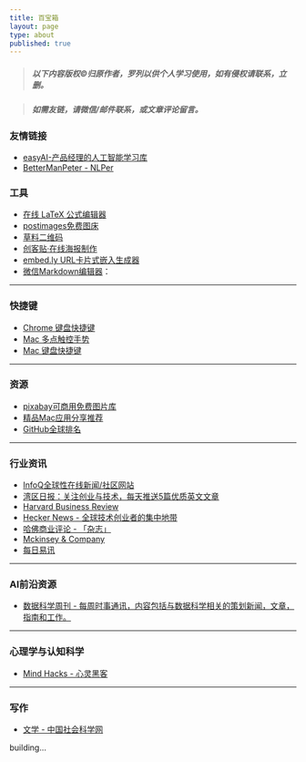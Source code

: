 ```yaml
---
title: 百宝箱
layout: page
type: about
published: true
---
```

> ##### 以下内容版权©️归原作者，罗列以供个人学习使用，如有侵权请联系，立删。

> ##### 如需友链，请微信/邮件联系，或文章评论留言。

### 友情链接

* [easyAI-产品经理的人工智能学习库](https://easyai.tech/)
* [BetterManPeter - NLPer](https://chiang97912.github.io/)


### 工具

* [在线 LaTeX 公式编辑器](https://www.codecogs.com/latex/eqneditor.php?lang=zh-cn)
* [postimages免费图床](https://postimages.org/)
* [草料二维码](https://cli.im/)
* [创客贴·在线海报制作](https://www.chuangkit.com/templatecenter)
* [embed.ly URL卡片式嵌入生成器](https://embed.ly/code)
* [微信Markdown编辑器](https://doocs.github.io/md/)：

---

### 快捷键
* [Chrome 键盘快捷键](https://support.google.com/chrome/answer/157179?hl=zh-Hans)
* [Mac 多点触控手势](https://support.apple.com/zh-cn/HT204895)
* [Mac 键盘快捷键](https://support.apple.com/zh-cn/HT201236)

---

### 资源
* [pixabay可商用免费图片库](https://pixabay.com/)
* [精品Mac应用分享推荐](https://wangchujiang.com/awesome-mac/index.zh.html)
* [GitHub全球排名](https://wangchujiang.com/github-rank/index.html)

---

### 行业资讯

* [InfoQ全球性在线新闻/社区网站](https://www.infoq.cn/)
* [湾区日报：关注创业与技术，每天推送5篇优质英文文章](https://wanqu.co/)
* [Harvard Business Review](https://hbr.org/)
* [Hecker News - 全球技术创业者的集中地带](https://news.ycombinator.com/)
* [哈佛商业评论 - 「杂志」](https://www.hbrchina.org/140803-1/)
* [Mckinsey & Company](https://www.mckinsey.com.cn/)
* [每日易讯](https://www.eznewstoday.com/)

---

### AI前沿资源

* [数据科学周刊 - 每周时事通讯，内容包括与数据科学相关的策划新闻，文章，指南和工作。](https://www.datascienceweekly.org/newsletters)

---

### 心理学与认知科学

* [Mind Hacks - 心灵黑客](https://mindhacks.com/)

---

### 写作

* [文学 - 中国社会科学网](http://www.cssn.cn/wx/)




building...
